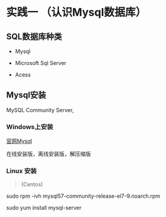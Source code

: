 # 实践一 （认识Mysql数据库）

## SQL数据库种类

* Mysql

* Microsoft Sql Server

* Acess

## Mysql安装

MySQL Community Server,



### Windows上安装

[官网Mysql](http://dev.mysql.com/downloads/mysql/)

在线安装版，离线安装版，解压缩版

### Linux 安装

> (Centos)

sudo rpm -ivh mysql57-community-release-el7-9.noarch.rpm

sudo yum install mysql-server

